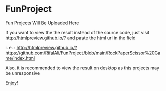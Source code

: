 # FunProject
Fun Projects Will Be Uploaded Here

If you want to view the the result instead of the source code, just visit http://htmlpreview.github.io/? and paste the html url in the field

i. e. : 
http://htmlpreview.github.io/?https://github.com/RifalAli/FunProject/blob/main/RockPaperScissor%20Game/index.html

Also, it is recommended to view the result on desktop as this projects may be unresponsive

Enjoy!
